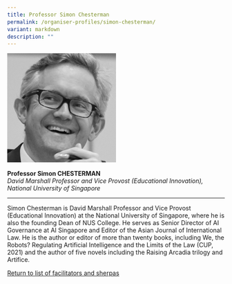 ```yaml
---
title: Professor Simon Chesterman
permalink: /organiser-profiles/simon-chesterman/
variant: markdown
description: ""
---
```

<div style="width:50%"><img src="/images/People/simon_chesterman.jpeg" alt="Professor Simon Chesterman"></div>

**Professor Simon CHESTERMAN**<br>*David Marshall Professor and Vice Provost (Educational Innovation), National University of Singapore*<br>

---

Simon Chesterman is David Marshall Professor and Vice Provost (Educational Innovation) at the National University of Singapore, where he is also the founding Dean of NUS College. He serves as Senior Director of AI Governance at AI Singapore and Editor of the Asian Journal of International Law. He is the author or editor of more than twenty books, including We, the Robots? Regulating Artificial Intelligence and the Limits of the Law (CUP, 2021) and the author of five novels including the Raising Arcadia trilogy and Artifice.


[Return to list of facilitators and sherpas](/facilitators-sherpas)